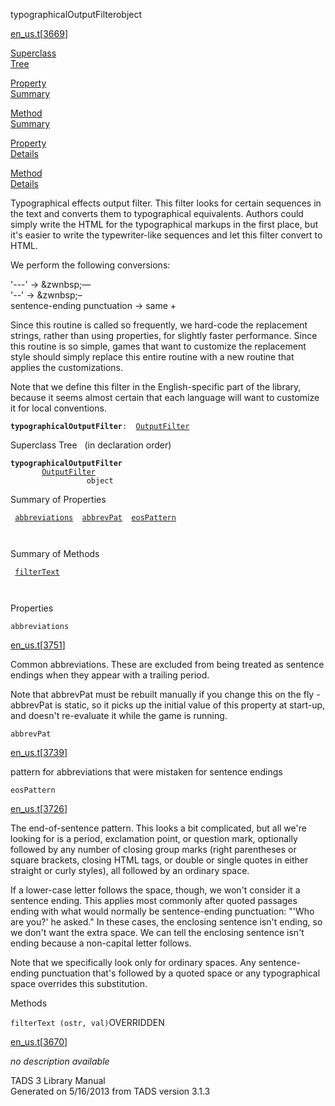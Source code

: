 ---
---
<span class="title">typographicalOutputFilter</span><span class="type">object</span>

[en_us.t](../file/en_us.t.html)\[[3669](../source/en_us.t.html#3669)\]

[Superclass  
Tree](#_SuperClassTree_)

[Property  
Summary](#_PropSummary_)

[Method  
Summary](#_MethodSummary_)

[Property  
Details](#_Properties_)

[Method  
Details](#_Methods_)

<div class="fdesc">

Typographical effects output filter. This filter looks for certain
sequences in the text and converts them to typographical equivalents.
Authors could simply write the HTML for the typographical markups in the
first place, but it's easier to write the typewriter-like sequences and
let this filter convert to HTML.

We perform the following conversions:

'---' -\> &zwnbsp;&mdash;  
'--' -\> &zwnbsp;&ndash;  
sentence-ending punctuation -\> same + &ensp;

Since this routine is called so frequently, we hard-code the replacement
strings, rather than using properties, for slightly faster performance.
Since this routine is so simple, games that want to customize the
replacement style should simply replace this entire routine with a new
routine that applies the customizations.

Note that we define this filter in the English-specific part of the
library, because it seems almost certain that each language will want to
customize it for local conventions.

**`typographicalOutputFilter`**` :   `[`OutputFilter`](../object/OutputFilter.html)

</div>

<span id="_SuperClassTree_"></span>

<div class="mjhd">

<span class="hdln">Superclass Tree</span>   (in declaration order)

</div>

**`typographicalOutputFilter`**  
`         `[`OutputFilter`](../object/OutputFilter.html)  
`                 object`  
<span id="_PropSummary_"></span>

<div class="mjhd">

<span class="hdln">Summary of Properties</span>  

</div>

` `[`abbreviations`](#abbreviations)`  `[`abbrevPat`](#abbrevPat)`  `[`eosPattern`](#eosPattern)`  `

` `

<span id="_MethodSummary_"></span>

<div class="mjhd">

<span class="hdln">Summary of Methods</span>  

</div>

` `[`filterText`](#filterText)`  `

` `

<span id="_Properties_"></span>

<div class="mjhd">

<span class="hdln">Properties</span>  

</div>

<span id="abbreviations"></span>

`abbreviations`

[en_us.t](../file/en_us.t.html)\[[3751](../source/en_us.t.html#3751)\]

<div class="desc">

Common abbreviations. These are excluded from being treated as sentence
endings when they appear with a trailing period.

Note that abbrevPat must be rebuilt manually if you change this on the
fly - abbrevPat is static, so it picks up the initial value of this
property at start-up, and doesn't re-evaluate it while the game is
running.

</div>

<span id="abbrevPat"></span>

`abbrevPat`

[en_us.t](../file/en_us.t.html)\[[3739](../source/en_us.t.html#3739)\]

<div class="desc">

pattern for abbreviations that were mistaken for sentence endings

</div>

<span id="eosPattern"></span>

`eosPattern`

[en_us.t](../file/en_us.t.html)\[[3726](../source/en_us.t.html#3726)\]

<div class="desc">

The end-of-sentence pattern. This looks a bit complicated, but all we're
looking for is a period, exclamation point, or question mark, optionally
followed by any number of closing group marks (right parentheses or
square brackets, closing HTML tags, or double or single quotes in either
straight or curly styles), all followed by an ordinary space.

If a lower-case letter follows the space, though, we won't consider it a
sentence ending. This applies most commonly after quoted passages ending
with what would normally be sentence-ending punctuation: "'Who are you?'
he asked." In these cases, the enclosing sentence isn't ending, so we
don't want the extra space. We can tell the enclosing sentence isn't
ending because a non-capital letter follows.

Note that we specifically look only for ordinary spaces. Any
sentence-ending punctuation that's followed by a quoted space or any
typographical space overrides this substitution.

</div>

<span id="_Methods_"></span>

<div class="mjhd">

<span class="hdln">Methods</span>  

</div>

<span id="filterText"></span>

`filterText (ostr, val)`<span class="rem">OVERRIDDEN</span>

[en_us.t](../file/en_us.t.html)\[[3670](../source/en_us.t.html#3670)\]

<div class="desc">

*no description available*

</div>

<div class="ftr">

TADS 3 Library Manual  
Generated on 5/16/2013 from TADS version 3.1.3

</div>

